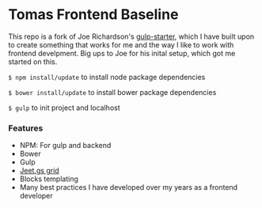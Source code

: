 # Tomas Frontend Baseline

This repo is a fork of Joe Richardson's [gulp-starter](https://github.com/dope/gulp-starter), which I have built upon to create something that works for me and the way I like to work with frontend develpment. Big ups to Joe for his inital setup, which got me started on this.

`$ npm install/update` to install node package dependencies

`$ bower install/update` to install bower package dependencies

`$ gulp` to init project and localhost


### Features

- NPM: For gulp and backend
- Bower
- Gulp
- [Jeet.gs grid](http://jeet.gs)
- Blocks templating
- Many best practices I have developed over my years as a frontend developer
